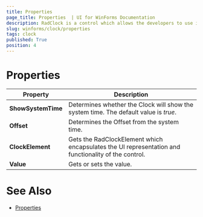 ```yaml
---
title: Properties 
page_title: Properties  | UI for WinForms Documentation
description: RadClock is a control which allows the developers to use it in their applications to display time to the users.
slug: winforms/clock/properties 
tags: clock
published: True
position: 4 
---
```


# Properties

|Property|Description|
|----|----|
|__ShowSystemTime__|Determines whether the Clock will show the system time. The default value is *true*.|
|__Offset__|Determines the Offset from the system time.|
|__ClockElement__|Gets the RadClockElement which encapsulates the UI representation and functionality of the control.|
|__Value__|Gets or sets the value.|

# See Also

* [Properties](http://docs.telerik.com/devtools/winforms/api/html/properties_t_telerik_wincontrols_ui_radclock.htm)


 


